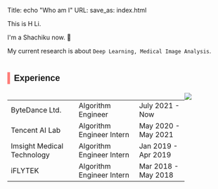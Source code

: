 Title: echo "Who am I"
URL:
save_as: index.html

This is H Li.

I'm a Shachiku now. 🤣

My current research is about `Deep Learning, Medical Image Analysis`.


<h2 style="font-size: 1.4em;
    font-family: 'PT Sans Narrow', 'Fira Sans', sans-serif;
	margin: 40px 10px 20px 0;
	padding-left: 9px;
	border-left: 6px solid #ff7e79;
	font-weight: 700;
	line-height: 1.4;">Experience</h2>


<table style="width:80%;text-align: left; float: left;">
<tr >
<td>
ByteDance Ltd.
</td>
<td>
Algorithm Engineer
</td>
<td>
July 2021 - Now
</td>
</tr>
<tr >
<td>
Tencent AI Lab
</td>
<td>
Algorithm Engineer Intern
</td>
<td>
May 2020 - May 2021
</td>
</tr>
<tr >
<td>
Imsight Medical Technology
</td>
<td>
Algorithm Engineer Intern
</td>
<td>
Jan 2019 - Apr 2019 
</td>
</tr>


<tr>
<td>
iFLYTEK
</td>
<td>
Algorithm Engineer Intern
</td>
<td>
Mar 2018 - May 2018  
</td>
</tr>
</table>

<img src="{static}/images/sticker_hardcore.webp" style="max-width: 40%">
